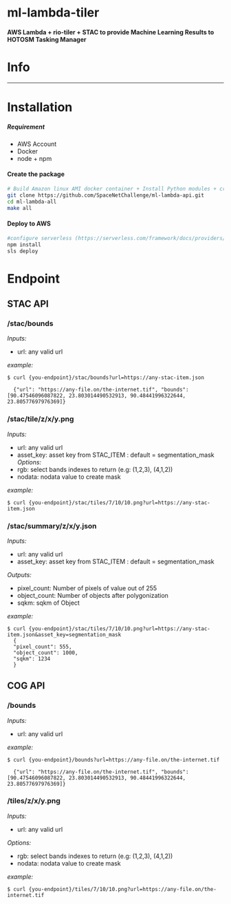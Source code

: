 # ml-lambda-tiler

#### AWS Lambda + rio-tiler + STAC to provide Machine Learning Results to HOTOSM Tasking Manager

# Info


---

# Installation

##### Requirement
  - AWS Account
  - Docker
  - node + npm


#### Create the package

```bash
# Build Amazon linux AMI docker container + Install Python modules + create package
git clone https://github.com/SpaceNetChallenge/ml-lambda-api.git
cd ml-lambda-all
make all
```

#### Deploy to AWS

```bash
#configure serverless (https://serverless.com/framework/docs/providers/aws/guide/credentials/)
npm install
sls deploy
```

# Endpoint

## STAC API


### /stac/bounds

*Inputs:*
- url: any valid url

*example:*
```
$ curl {you-endpoint}/stac/bounds?url=https://any-stac-item.json

  {"url": "https://any-file.on/the-internet.tif", "bounds": [90.47546096087822, 23.803014490532913, 90.48441996322644, 23.80577697976369]}
```

### /stac/tile/z/x/y.png
*Inputs:*
- url: any valid url
- asset_key: asset key from STAC_ITEM : default = segmentation_mask
*Options:*
- rgb: select bands indexes to return (e.g: (1,2,3), (4,1,2))
- nodata: nodata value to create mask

*example:*
```
$ curl {you-endpoint}/stac/tiles/7/10/10.png?url=https://any-stac-item.json
```

### /stac/summary/z/x/y.json
*Inputs:*
- url: any valid url
- asset_key: asset key from STAC_ITEM : default = segmentation_mask

*Outputs:*
- pixel_count:  Number of pixels of value out of 255
- object_count: Number of objects after polygonization
- sqkm:   sqkm of Object  

*example:*
```
$ curl {you-endpoint}/stac/tiles/7/10/10.png?url=https://any-stac-item.json&asset_key=segmentation_mask
  { 
  "pixel_count": 555,
  "object_count": 1000,
  "sqkm": 1234
  }
```


## COG API

### /bounds

*Inputs:*
- url: any valid url

*example:*
```
$ curl {you-endpoint}/bounds?url=https://any-file.on/the-internet.tif

  {"url": "https://any-file.on/the-internet.tif", "bounds": [90.47546096087822, 23.803014490532913, 90.48441996322644, 23.80577697976369]}
```

### /tiles/z/x/y.png

*Inputs:*
- url: any valid url

*Options:*
- rgb: select bands indexes to return (e.g: (1,2,3), (4,1,2))
- nodata: nodata value to create mask

*example:*
```
$ curl {you-endpoint}/tiles/7/10/10.png?url=https://any-file.on/the-internet.tif

```
